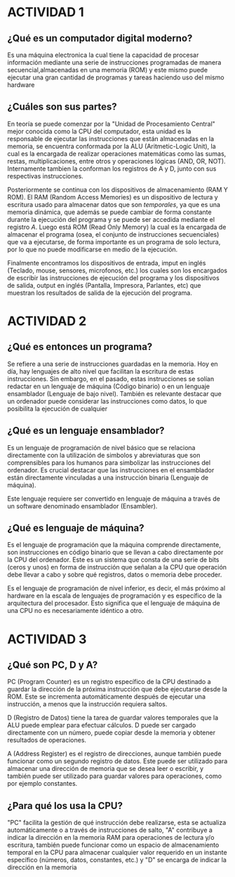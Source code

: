 # ACTIVIDAD 1

## ¿Qué es un computador digital moderno?  
  
  Es una máquina electronica la cual tiene la capacidad de procesar información mediante una serie de instrucciones programadas de manera secuencial,almacenadas en una memoria (ROM) y este mismo puede ejecutar una gran cantidad de programas y tareas haciendo uso del mismo hardware

## ¿Cuáles son sus partes?  

En teoría se puede comenzar por la "Unidad de Procesamiento Central" mejor conocida como la CPU del computador, esta unidad es la responsable de ejecutar las instrucciones que están almacenadas en la memoria, se encuentra conformada por la ALU (Aritmetic-Logic Unit), la cual es la encargada de realizar operaciones matemáticas como las sumas, restas, multiplicaciones, entre otros y operaciones lógicas (AND, OR, NOT). Internamente tambien la conforman los registros de A y D, junto con sus respectivas instrucciones.

Posteriormente se continua con los dispositivos de almacenamiento (RAM Y ROM). El RAM (Random Access Memories) es un dispositivo de lectura y escritura usado para almacenar datos que son *temporales*, ya que es una memoria dinámica, que además se puede cambiar de forma constante durante la ejecución del programa y se puede ser accedida mediante el registro *A*. Luego está ROM (Read Only Memory) la cual es la encargada de almacenar el programa (osea, el conjunto de instrucciones secuenciales) que va a ejecutarse, de forma importante es un programa de solo lectura, por lo que no puede modificarse en medio de la ejecución.

Finalmente encontramos los dispositivos de entrada, imput en inglés (Teclado, mouse, sensores, microfonos, etc.) los cuales son los encargados de escribir las instrucciones de ejecución del programa y los dispositivos de salida, output en inglés (Pantalla, Impresora, Parlantes, etc) que muestran los resultados de salida de la ejecución del programa.


# ACTIVIDAD 2

## ¿Qué es entonces un programa?

Se refiere a una serie de instrucciones guardadas en la memoria. Hoy en día, hay lenguajes de alto nivel que facilitan la escritura de estas instrucciones. Sin embargo, en el pasado, estas instrucciones se solían redactar en un lenguaje de máquina (Código binario) o en un lenguaje ensamblador (Lenguaje de bajo nivel). También es relevante destacar que un ordenador puede considerar las instrucciones como datos, lo que posibilita la ejecución de cualquier 

## ¿Qué es un lenguaje ensamblador?

Es un lenguaje de programación de nivel básico que se relaciona directamente con la utilización de simbolos y abreviaturas que son comprensibles para los humanos para simbolizar las instrucciones del ordenador.  Es crucial destacar que las instrucciones en el ensamblador están directamente vinculadas a una instrucción binaria (Lenguaje de máquina).

Este lenguaje requiere ser convertido en lenguaje de máquina a través de un software denominado ensamblador (Ensambler).

## ¿Qué es lenguaje de máquina?

Es el lenguaje de programación que la máquina comprende directamente, son instrucciones en código binario que se llevan a cabo directamente por la CPU del ordenador. Este es un sistema que consta de una serie de bits (ceros y unos) en forma de instrucción que señalan a la CPU que operación debe llevar a cabo y sobre qué registros, datos o memoria debe proceder.

Es el lenguaje de programación de nivel inferior, es decir, el más próximo al hardware en la escala de lenguajes de programación y es específico de la arquitectura del procesador. Esto significa que el lenguaje de máquina de una CPU no es necesariamente idéntico a otro.

# ACTIVIDAD 3

## ¿Qué son PC, D y A?

PC (Program Counter) es un registro específico de la CPU destinado a guardar la dirección de la próxima instrucción que debe ejecutarse desde la ROM. Este se incrementa automáticamente después de ejecutar una instrucción, a menos que la instrucción requiera saltos.

D (Registro de Datos) tiene la tarea de guardar valores temporales que la ALU puede emplear para efectuar cálculos. D puede ser cargado directamente con un número, puede copiar desde la memoria y obtener resultados de operaciones.

A (Address Register) es el registro de direcciones, aunque también puede funcionar como un segundo registro de datos. Este puede ser utilizado para almacenar una dirección de memoria que se desea leer o escribir, y también puede ser utilizado para guardar valores para operaciones, como por ejemplo constantes.

## ¿Para qué los usa la CPU?

"PC" facilita la gestión de qué instrucción debe realizarse, esta se actualiza automáticamente o a través de instrucciones de salto, "A" contribuye a indicar la dirección en la memoria RAM para operaciones de lectura y/o escritura, también puede funcionar como un espacio de almacenamiento temporal en la CPU para almacenar cualquier valor requerido en un instante específico (números, datos, constantes, etc.) y "D" se encarga de indicar la dirección en la memoria

